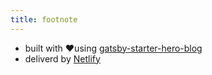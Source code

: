 ```yaml
---
title: footnote
---
```


* built with ❤️using [gatsby-starter-hero-blog](https://github.com/greglobinski/gatsby-starter-hero-blog)
* deliverd by [Netlify](https://www.netlify.com/)
